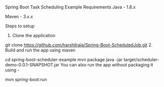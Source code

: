 Spring Boot Task Scheduling Example
Requirements
Java - 1.8.x

Maven - 3.x.x

Steps to setup
1. Clone the application

git clone https://github.com/harshilraja/Spring-Boot-ScheduledJob.git
2. Build and run the app using maven

cd spring-boot-scheduler-example
mvn package
java -jar target/scheduler-demo-0.0.1-SNAPSHOT.jar
You can also run the app without packaging it using -

mvn spring-boot:run
